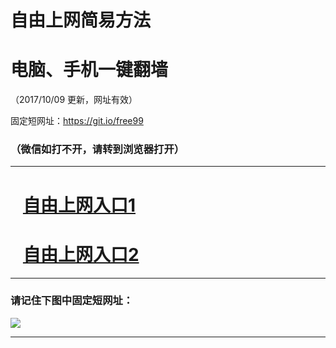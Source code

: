 ﻿# 自由上网简易方法

# 电脑、手机一键翻墙

（2017/10/09 更新，网址有效）

固定短网址：https://git.io/free99

### （微信如打不开，请转到浏览器打开）


***





# &nbsp;&nbsp; <a href="http://ft638829697.fwq-tz-1001.info/fwqtz01.html?t=100900131850 " target="_blank">自由上网入口1</a>
# &nbsp;&nbsp; <a href="http://ft107089549.fwq-tz-1002.info/fwqtz02.html?t=10090017914 " target="_blank">自由上网入口2</a>
***

### 请记住下图中固定短网址：

<img src="https://s3-us-west-2.amazonaws.com/fwq-1001/yjfq-20170905okok.png" /> 


***


